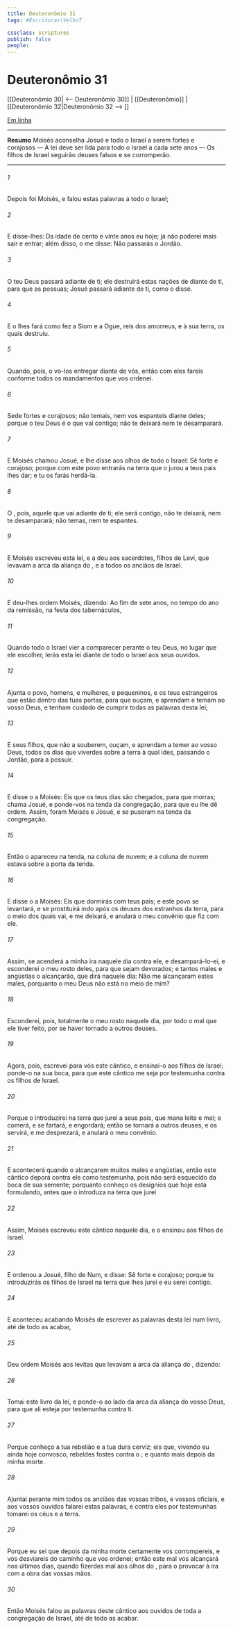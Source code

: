 ```yaml
---
title: Deuteronômio 31
tags: #Escrituras\VelhoT

cssclass: scriptures
publish: false
people:
---
```


# Deuteronômio 31
[[Deuteronômio 30| <-- Deuteronômio 30]] | [[Deuteronômio]] | [[Deuteronômio 32|Deuteronômio 32 --> ]]

[Em linha](https://churchofjesuschrist.org/study/scriptures/ot/deut/31?lang=por)

---
__Resumo__
Moisés aconselha Josué e todo o Israel a serem fortes e corajosos — A lei deve ser lida para todo o Israel a cada sete anos — Os filhos de Israel seguirão deuses falsos e se corromperão.

---
###### 1 
Depois foi Moisés, e falou estas palavras a todo o Israel;

###### 2 
E disse-lhes: Da idade de cento e vinte anos  eu hoje; já não poderei mais sair e entrar; além disso, o  me disse: Não passarás o Jordão.

###### 3 
O  teu Deus passará adiante de ti; ele destruirá estas nações de diante de ti, para que as possuas; Josué passará adiante de ti, como o  disse.

###### 4 
E o  lhes fará como fez a Siom e a Ogue, reis dos amorreus, e à sua terra, os quais destruiu.

###### 5 
Quando, pois, o  vo-los entregar diante de vós, então com eles fareis conforme todos os mandamentos que vos ordenei.

###### 6 
Sede fortes e corajosos; não temais, nem vos espanteis diante deles; porque o  teu Deus é o que vai contigo; não te deixará nem te desamparará.

###### 7 
E Moisés chamou Josué, e lhe disse aos olhos de todo o Israel: Sê forte e corajoso; porque com este povo entrarás na terra que o  jurou a teus pais lhes dar; e tu os farás herdá-la.

###### 8 
O , pois,  aquele que vai adiante de ti; ele será contigo, não te deixará, nem te desamparará; não temas, nem te espantes.

###### 9 
E Moisés escreveu esta lei, e a deu aos sacerdotes, filhos de Levi, que levavam a arca da aliança do , e a todos os anciãos de Israel.

###### 10 
E deu-lhes ordem Moisés, dizendo: Ao fim de  sete anos, no tempo  do ano da remissão, na festa dos tabernáculos,

###### 11 
Quando todo o Israel vier a comparecer perante o  teu Deus, no lugar que ele escolher, lerás esta lei diante de todo o Israel aos seus ouvidos.

###### 12 
Ajunta o povo, homens, e mulheres, e pequeninos, e os teus estrangeiros que estão dentro das tuas portas, para que ouçam, e aprendam e temam ao  vosso Deus, e tenham cuidado de cumprir todas as palavras desta lei;

###### 13 
E  seus filhos, que não a souberem, ouçam, e aprendam a temer ao  vosso Deus, todos os dias que viverdes sobre a terra à qual ides, passando o Jordão, para a possuir.

###### 14 
E disse o  a Moisés: Eis que os teus dias são chegados, para que morras; chama Josué, e ponde-vos na tenda da congregação, para que eu lhe dê ordem. Assim, foram Moisés e Josué, e se puseram na tenda da congregação.

###### 15 
Então o  apareceu na tenda, na coluna de nuvem; e a coluna de nuvem estava sobre a porta da tenda.

###### 16 
E disse o  a Moisés: Eis que dormirás com teus pais; e este povo se levantará, e se prostituirá indo após os deuses dos estranhos da terra, para o meio dos quais vai, e me deixará, e anulará o meu convênio que fiz com ele.

###### 17 
Assim, se acenderá a minha ira naquele dia contra ele, e desampará-lo-ei, e esconderei o meu rosto deles, para que sejam devorados; e tantos males e angústias o alcançarão, que dirá naquele dia: Não me alcançaram estes males, porquanto o meu Deus não está no meio de mim?

###### 18 
Esconderei, pois, totalmente o meu rosto naquele dia, por todo o mal que ele tiver feito, por se haver tornado a outros deuses.

###### 19 
Agora, pois, escrevei para vós este cântico, e ensinai-o aos filhos de Israel; ponde-o na sua boca, para que este cântico me seja por testemunha contra os filhos de Israel.

###### 20 
Porque o introduzirei na terra que jurei a seus pais, que mana leite e mel; e comerá, e se fartará, e engordará; então se tornará a outros deuses, e os servirá, e me desprezará, e anulará o meu convênio.

###### 21 
E acontecerá  quando o alcançarem muitos males e angústias, então este cântico deporá contra ele como testemunha, pois não será esquecido da boca de sua semente; porquanto conheço os desígnios que hoje está formulando, antes que o introduza na terra que  jurei 

###### 22 
Assim, Moisés escreveu este cântico naquele dia, e o ensinou aos filhos de Israel.

###### 23 
E ordenou a Josué, filho de Num, e disse: Sê forte e corajoso; porque tu introduzirás os filhos de Israel na terra que lhes jurei  e eu serei contigo.

###### 24 
E aconteceu  acabando Moisés de escrever as palavras desta lei num livro, até de todo as acabar,

###### 25 
Deu ordem Moisés aos levitas que levavam a arca da aliança do , dizendo:

###### 26 
Tomai este livro da lei, e ponde-o ao lado da arca da aliança do  vosso Deus, para que ali esteja por testemunha contra ti.

###### 27 
Porque conheço a tua rebelião e a tua dura cerviz; eis que, vivendo eu ainda hoje convosco, rebeldes fostes contra o ; e quanto mais depois da minha morte.

###### 28 
Ajuntai perante mim todos os anciãos das vossas tribos, e vossos oficiais, e aos vossos ouvidos falarei estas palavras, e contra eles por testemunhas tomarei os céus e a terra.

###### 29 
Porque eu sei que depois da minha morte certamente vos corrompereis, e vos desviareis do caminho que vos ordenei; então este mal vos alcançará nos últimos dias, quando fizerdes mal aos olhos do , para o provocar à ira com a obra das vossas mãos.

###### 30 
Então Moisés falou as palavras deste cântico aos ouvidos de toda a congregação de Israel, até de todo as acabar.

